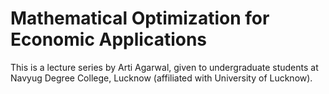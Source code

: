 # Mathematical Optimization for Economic Applications
This is a lecture series by Arti Agarwal, given to undergraduate students at Navyug Degree College, Lucknow (affiliated with University of Lucknow).


